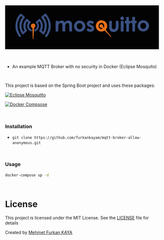 ![Mosquitto](/images/mosquitto.jpg)

<br>

- An example MQTT Broker with no security in Docker (Eclipse Mosquito)

<br>

This project is based on the Spring Boot project and uses these packages:

[![Eclipse Mosquitto](https://img.shields.io/badge/eclipse%20mosquitto-latest-000?style=for-the-badge&logo=eclipsemosquitto&logoColor=white&color=3C5280)](https://www.java.com/en/)

[![Docker Compsose](https://img.shields.io/badge/Docker%20Compose-3.7-000?style=for-the-badge&logo=Docker&logoColor=white&color=2496ED)](https://www.java.com/en/)

<br>

### Installation

- `git clone https://github.com/furkankayam/mqtt-broker-allow-anonymous.git`

<br>

### Usage

```bash
docker-compose up -d
```

<br>

# License

This project is licensed under the MIT License. See the [LICENSE](LICENSE) file for details

Created by [Mehmet Furkan KAYA](https://www.linkedin.com/in/mehmet-furkan-kaya/)
